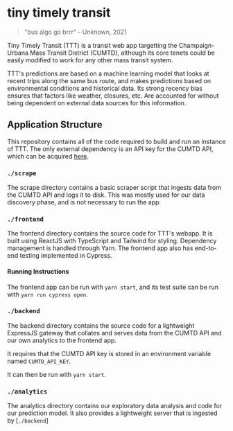 # tiny timely transit
> "bus algo go brrr" - Unknown, 2021

Tiny Timely Transit (TTT) is a transit web app targetting the Champaign-Urbana Mass Transit District (CUMTD), although its core tenets could be easily modified to work for any other mass transit system.

TTT's predictions are based on a machine learning model that looks at recent trips along the same bus route, and makes predictions based on environmental conditions and historical data. Its strong recency bias ensures that factors like weather, closures, etc. Are accounted for without being dependent on external data sources for this information.

## Application Structure

This repository contains all of the code required to build and run an instance of TTT. The only external dependency is an API key for the CUMTD API, which can be acquired [here](https://developer.cumtd.com/).

### `./scrape`

The scrape directory contains a basic scraper script that ingests data from the CUMTD API and logs it to disk. This was mostly used for our data discovery phase, and is not necessary to run the app.

### `./frontend`

The frontend directory contains the source code for TTT's webapp. It is built using ReactJS with TypeScript and Tailwind for styling. Dependency management is handled through Yarn. The frontend app also has end-to-end testing implemented in Cypress.

#### Running Instructions
The frontend app can be run with `yarn start`, and its test suite can be run with `yarn run cypress open`.

### `./backend`

The backend directory contains the source code for a lightweight ExpressJS gateway that collates and serves data from the CUMTD API and our own analytics to the frontend app.

It requires that the CUMTD API key is stored in an environment variable named `CUMTD_API_KEY`.  

It can then be run with `yarn start`.

### `./analytics`

The analytics directory contains our exploratory data analysis and code for our prediction model. It also provides a lightweight server that is ingested by [`./backend`]

